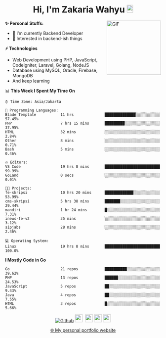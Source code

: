 <h1 align="center">Hi, I'm Zakaria Wahyu <img src="https://github.com/TheDudeThatCode/TheDudeThatCode/blob/master/Assets/Hi.gif" width="20px" height="25px"></h1>

<img align="right" alt="GIF" height="175px" src="https://www.nayakapratama.co.id/wp-content/uploads/2019/07/Website-Maintenance.gif" />

**✨ Personal Stuffs:**
- 🔭 I’m currently Backend Developer
- 🌱 Interested in backend-ish things

**⚡ Technologies**
- Web Development using PHP, JavaScript, CodeIgniter, Laravel, Golang, NodeJS
- Database using MySQL, Oracle, Firebase, MongoDB
- And keep learning

<!--START_SECTION:waka-->
📊 **This Week I Spent My Time On** 

```text
⌚︎ Time Zone: Asia/Jakarta

💬 Programming Languages: 
Blade Template           11 hrs              ██████████████░░░░░░░░░░░   57.45% 
PHP                      7 hrs 15 mins       █████████░░░░░░░░░░░░░░░░   37.95% 
HTML                     32 mins             ░░░░░░░░░░░░░░░░░░░░░░░░░   2.84% 
Other                    8 mins              ░░░░░░░░░░░░░░░░░░░░░░░░░   0.71% 
Bash                     5 mins              ░░░░░░░░░░░░░░░░░░░░░░░░░   0.46%

🔥 Editors: 
VS Code                  19 hrs 8 mins       █████████████████████████   99.99% 
GoLand                   0 secs              ░░░░░░░░░░░░░░░░░░░░░░░░░   0.01%

🐱‍💻 Projects: 
fe-skripsi               10 hrs 20 mins      █████████████░░░░░░░░░░░░   53.99% 
cms-skripsi              5 hrs 38 mins       ███████░░░░░░░░░░░░░░░░░░   29.44% 
mandiri                  1 hr 24 mins        █░░░░░░░░░░░░░░░░░░░░░░░░   7.31% 
inews-fe-v2              35 mins             ░░░░░░░░░░░░░░░░░░░░░░░░░   3.12% 
sipjabs                  28 mins             ░░░░░░░░░░░░░░░░░░░░░░░░░   2.46%

💻 Operating System: 
Linux                    19 hrs 8 mins       █████████████████████████   100.0%

```

**I Mostly Code in Go** 

```text
Go                       21 repos            ██████████░░░░░░░░░░░░░░░   39.62% 
PHP                      13 repos            ██████░░░░░░░░░░░░░░░░░░░   24.53% 
JavaScript               5 repos             ██░░░░░░░░░░░░░░░░░░░░░░░   9.43% 
Java                     4 repos             ██░░░░░░░░░░░░░░░░░░░░░░░   7.55% 
HTML                     3 repos             █░░░░░░░░░░░░░░░░░░░░░░░░   5.66%

```



<!--END_SECTION:waka-->

<p align="center">
<a href="https://github.com/zakariawahyu" target="_blank"><img alt="Github" src="https://img.shields.io/badge/GitHub-%2312100E.svg?&style=for-the-badge&logo=Github&logoColor=white" /></a>
<a href="https://www.twitter.com/_zakariawahyu"><img src="https://img.shields.io/badge/twitter-%231DA1F2.svg?&style=for-the-badge&logo=twitter&logoColor=white" height=25></a> 
<a href="https://www.linkedin.com/in/zakariawahyu"><img src="https://img.shields.io/badge/linkedin-%230077B5.svg?&style=for-the-badge&logo=linkedin&logoColor=white" height=25></a> 
<a href="https://www.instagram.com/_zakariawahyu"><img src="https://img.shields.io/badge/instagram-%23E4405F.svg?&style=for-the-badge&logo=instagram&logoColor=white" height=25></a>
<a href="https://medium.com/@zakariawahyu"><img src="https://img.shields.io/badge/Medium-12100E?style=for-the-badge&logo=medium&logoColor=white" height=25></a>
</p>
<p align="center"><a href="https://www.zakariawahyu.com" target="_blank">🌐 My personal portfolio website</a></p>
